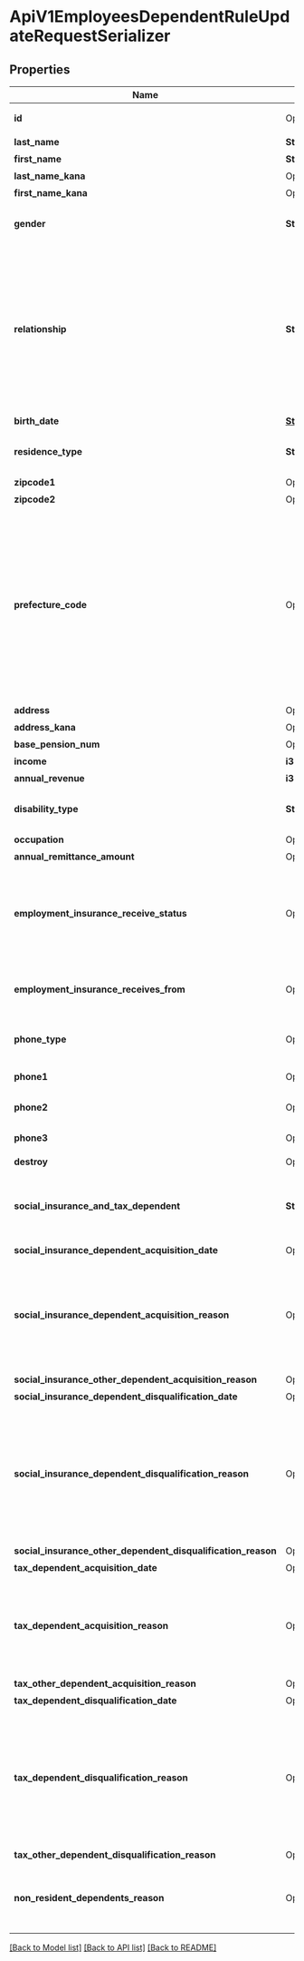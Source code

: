 # ApiV1EmployeesDependentRuleUpdateRequestSerializer

## Properties

Name | Type | Description | Notes
------------ | ------------- | ------------- | -------------
**id** | Option<**i32**> | 家族情報ルールID（idがない場合は新規作成になる) | [optional]
**last_name** | **String** | 姓 null不可 | 
**first_name** | **String** | 名 null不可 | 
**last_name_kana** | Option<**String**> | 姓カナ | [optional]
**first_name_kana** | Option<**String**> | 名カナ | [optional]
**gender** | **String** | 性別　unselected: 未選択, male: 男性, female: 女性（デフォルト: unselected: 未選択） | 
**relationship** | **String** | 続柄 null不可 spouse: 配偶者, father: 父, mother: 母, child: 子, senior_brother: 兄, junior_brother: 弟, senior_sister: 姉, junior_sister: 妹, grandchild: 孫, grandfather: 祖父, grandmother: 祖母, father_in_law: 義父, mother_in_law: 義母, grandfather_in_law: 義祖父, grandmother_in_law: 義祖母, other: その他, great_grandfather: 曽祖父, great_grandmother: 曽祖母, spouses_child: 配偶者の連れ子 | 
**birth_date** | [**String**](string.md) | 生年月日 null不可 | 
**residence_type** | **String** | 同居・別居 null不可 live_in: 同居, resident: 別居(国内), non_resident: 別居(国外) | 
**zipcode1** | Option<**String**> | 住民票住所の郵便番号1 | [optional]
**zipcode2** | Option<**String**> | 住民票住所の郵便番号2 | [optional]
**prefecture_code** | Option<**i32**> | 住民票住所の都道府県コード（-1: 設定しない、0: 北海道、1:青森、2:岩手、3:宮城、4:秋田、5:山形、6:福島、7:茨城、8:栃木、9:群馬、10:埼玉、11:千葉、12:東京、13:神奈川、14:新潟、15:富山、16:石川、17:福井、18:山梨、19:長野、20:岐阜、21:静岡、22:愛知、23:三重、24:滋賀、25:京都、26:大阪、27:兵庫、28:奈良、29:和歌山、30:鳥取、31:島根、32:岡山、33:広島、34:山口、35:徳島、36:香川、37:愛媛、38:高知、39:福岡、40:佐賀、41:長崎、42:熊本、43:大分、44:宮崎、45:鹿児島、46:沖縄) | [optional]
**address** | Option<**String**> | 住民票住所の市区町村以降の住所 | [optional]
**address_kana** | Option<**String**> | 住民票住所の市区町村以降の住所カナ | [optional]
**base_pension_num** | Option<**String**> | 基礎年金番号 | [optional]
**income** | **i32** | 年間所得 null不可 | 
**annual_revenue** | **i32** | 年間収入 null不可 | 
**disability_type** | **String** | 障害に該当するか null不可 na: 障害なし, general: 一般の障害者, heavy: 特別障害者 | 
**occupation** | Option<**String**> | 職業 | [optional]
**annual_remittance_amount** | Option<**i32**> | 一年間の送金額 | [optional]
**employment_insurance_receive_status** | Option<**String**> | 雇用保険受給の有無 - unselected 未選択 - receiving_employment_insurance 雇用保険受給有り - not_receiving_employment_insurance 雇用保険受給無し - pending_employment_insurance 申請中 | [optional]
**employment_insurance_receives_from** | Option<[**String**](string.md)> | 雇用保険受給開始年月日 employment_insurance_receive_statusが未選択、無しの場合は指定できません。 | [optional]
**phone_type** | Option<**String**> | 電話番号の種別 - unselected 未選択 - home 自宅 - office 勤務先 - mobile 携帯 - other その他 | [optional]
**phone1** | Option<**String**> | 電話番号1（先頭番号、例:03-1111-222x の03部分） | [optional]
**phone2** | Option<**String**> | 電話番号2（中間番号、例:03-1111-222x の1111部分） | [optional]
**phone3** | Option<**String**> | 電話番号3（末尾番号、例:03-1111-222x の222x部分） | [optional]
**destroy** | Option<**bool**> | 家族情報を削除するか | [optional]
**social_insurance_and_tax_dependent** | **String** | 扶養状況 social_insurance_and_tax: 所得税・住民税と社会保険, tax_only: 所得税・住民税のみ, social_insurance_only: 社会保険のみ, not_dependent: 扶養していない | 
**social_insurance_dependent_acquisition_date** | Option<[**String**](string.md)> | 社会保険の扶養加入日 | [optional]
**social_insurance_dependent_acquisition_reason** | Option<**String**> | 社会保険の扶養加入理由 配偶者の場合 \"\": 未選択, start_working: 配偶者の就職, marriage: 婚姻, turnover: 離職, decrease_in_income: 収入減少, other: その他 配偶者以外の場合 \"\": 未選択, birth: 出生, turnover: 離職, decrease_in_income: 収入減, live_in: 同居, other: その他 | [optional]
**social_insurance_other_dependent_acquisition_reason** | Option<**String**> | 社会保険のその他の扶養加入理由 | [optional]
**social_insurance_dependent_disqualification_date** | Option<[**String**](string.md)> | 社会保険の扶養喪失日 | [optional]
**social_insurance_dependent_disqualification_reason** | Option<**String**> | 社会保険の扶養喪失理由 配偶者の場合 \"\": 未選択, death: 死亡, divorce: 離婚, start_working_or_increase_in_income: 就職・収入増加, reach_75_years_old: 歳到達, disability: 障害認定, other: その他 配偶者以外の場合 \"\": 未選択, death: 死亡, start_working: 就職, increase_in_income: 収入増加, reach_75_years_old: ７５歳到達, disability: 障害認定, other: その他 | [optional]
**social_insurance_other_dependent_disqualification_reason** | Option<**String**> | 社会保険のその他の扶養喪失理由 | [optional]
**tax_dependent_acquisition_date** | Option<[**String**](string.md)> | 税扶養の加入日 | [optional]
**tax_dependent_acquisition_reason** | Option<**String**> | 税扶養の加入理由 配偶者の場合 \"\": 未選択, start_working: 配偶者の就職, marriage: 婚姻, turnover: 離職, decrease_in_income: 収入減少, other: その他 配偶者以外の場合 \"\": birth: 出生, turnover: 離職, decrease_in_income: 収入減, live_in: 同居, other: その他 | [optional]
**tax_other_dependent_acquisition_reason** | Option<**String**> | 税扶養のその他の加入理由 | [optional]
**tax_dependent_disqualification_date** | Option<[**String**](string.md)> | 税扶養の喪失日 | [optional]
**tax_dependent_disqualification_reason** | Option<**String**> | 税扶養の喪失理由 配偶者の場合 \"\": 未選択, death: 死亡, divorce: 離婚, start_working_or_increase_in_income: 就職・収入増加, reach_75_years_old: 歳到達, disability: 障害認定, other: その他 配偶者以外の場合 \"\": 未選択, death: 死亡, start_working: 就職, increase_in_income: 収入増加, reach_75_years_old: ７５歳到達, disability: 障害認定, other: その他 | [optional]
**tax_other_dependent_disqualification_reason** | Option<**String**> | 税扶養のその他の喪失理由 | [optional]
**non_resident_dependents_reason** | Option<**String**> | 非居住者である親族の条件 none: なし, over_16_to_under_30_or_over_70: 16歳以上30歳未満又は70歳以上, study_abroad: 留学, handicapped: 障害者, over_38_man: 38万円以上の支払 | [optional]

[[Back to Model list]](../README.md#documentation-for-models) [[Back to API list]](../README.md#documentation-for-api-endpoints) [[Back to README]](../README.md)


